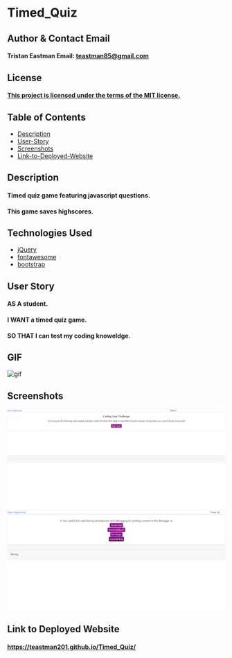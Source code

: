 # Timed_Quiz
## Author & Contact Email
####  Tristan Eastman Email: teastman85@gmail.com

## License
#### [This project is licensed under the terms of the MIT license.](LICENSE)

## Table of Contents
* [Description](#description)
* [User-Story](#user-story)
* [Screenshots](#screenshots)
* [Link-to-Deployed-Website](#link)

## Description
#### Timed quiz game featuring javascript questions. 
#### This game saves highscores.

## Technologies Used
* [jQuery](https://jquery.com/)
* [fontawesome](https://fontawesome.com/)
* [bootstrap](https://getbootstrap.com/)

## User Story
#### AS A student.
#### I WANT a timed quiz game.
#### SO THAT I can test my coding knoweldge.

## GIF 
![gif](https://media.giphy.com/media/THI8tnLd6JYLCWyHyG/giphy.gif)

## Screenshots
<img src="./Assets/image.png" alt="desktop screenshot of timed quiz game start.">

<img src="./Assets/image_1.png" alt="desktop screenshot of in-game.">

## Link to Deployed Website
#### https://teastman201.github.io/Timed_Quiz/
